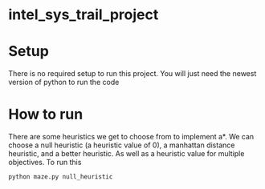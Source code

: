 # intel_sys_trail_project


# Setup
There is no required setup to run this project. You will just need the newest version of python to run the code

# How to run
There are some heuristics we get to choose from to implement a*. We can choose a null heuristic (a heuristic value of 0), a manhattan distance heuristic, and a better heuristic. As well as a heuristic value for multiple objectives. To run this 


~~~python
python maze.py null_heuristic
~~~

